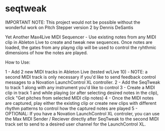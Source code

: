 # seqtweak

IMPORTANT NOTE:
This project would not be possible without the wonderful work on
Pitch Stepper version 2 by Dennis DeSantis


Yet Another Max4Live MIDI Sequencer - Use existing notes from any MIDI clip in Ableton Live to create and tweak new sequences. Once notes are loaded, the gates from any playng clip will be used to control the ryhthmic dimensions of how the notes are played.

How to Use:

1 - Add 2 new MIDI tracks in Ableton Live (tested w/Live 10) - NOTE: a second MIDI track is only necessary if you'd like to send feedback control messages to a Novation LaunchControl XL controller. 
2 - Add the SeqTweak to track 1 along with any instrument you'd like to control
3 - Create a MIDI clip in track 1 and while playing (or after selecting desired notes in the clip), click "Get pitches from selected MIDI clip notes)
4 - Once the MIDI notes are captured, play either the existing clip or create new clips with different rhythm patterns to control how the captured notes are played
5 - OPTIONAL: If you have a Novation LaunchControl XL controler, you can use the Max MIDI Sender / Reciever directly after SeqTweak to the second MIDI track set to send to a desired user channel for the LaunchControl XL.
